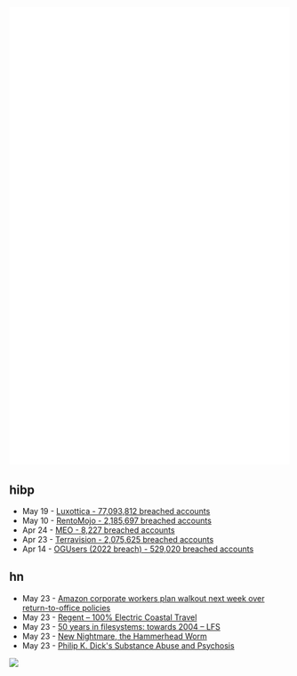 ![Metrics](https://raw.githubusercontent.com/phixion/phixion/master/metrics.svg)

## hibp

<!--
for https://github.com/phixion/phixion/blob/main/.github/workflows/feeds.yml
-->
<!--START_SECTION:haveibeenpwnd-->
- May 19 - [Luxottica - 77,093,812 breached accounts](https://haveibeenpwned.com/PwnedWebsites#Luxottica)
- May 10 - [RentoMojo - 2,185,697 breached accounts](https://haveibeenpwned.com/PwnedWebsites#RentoMojo)
- Apr 24 - [MEO - 8,227 breached accounts](https://haveibeenpwned.com/PwnedWebsites#MEO)
- Apr 23 - [Terravision - 2,075,625 breached accounts](https://haveibeenpwned.com/PwnedWebsites#Terravision)
- Apr 14 - [OGUsers (2022 breach) - 529,020 breached accounts](https://haveibeenpwned.com/PwnedWebsites#OGUsers2022)
<!--END_SECTION:haveibeenpwnd-->

## hn

<!--
for https://github.com/phixion/phixion/blob/main/.github/workflows/feeds.yml
-->
<!--START_SECTION:hn-->
- May 23 - [Amazon corporate workers plan walkout next week over return-to-office policies](https://www.cnn.com/2023/05/23/tech/amazon-walkout/index.html)
- May 23 - [Regent – 100% Electric Coastal Travel](https://www.regentcraft.com/)
- May 23 - [50 years in filesystems: towards 2004 – LFS](https://blog.koehntopp.info/2023/05/17/50-years-in-filesystems-towards-2004-lfs.html)
- May 23 - [New Nightmare, the Hammerhead Worm](https://www.texasmonthly.com/travel/meet-nightmare-hammerhead-worm/)
- May 23 - [Philip K. Dick&#x27;s Substance Abuse and Psychosis](https://www.thecompanion.app/philip-k-dick-psychosis/)
<!--END_SECTION:hn-->

<!--
for https://yhype.me
-->
![](https://hit.yhype.me/github/profile?user_id=13013670)
